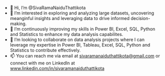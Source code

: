 - 👋 Hi, I’m @SivaRamaNaiduThattikota
- 👀 I’m interested in exploring and analyzing large datasets, uncovering meanginful insights and leveraging data to drive informed decision-making.
- 🌱 I’m continuously improving my skills in Power BI, Excel, SQL, Python and Statistics to enhance my data analysis capabilites. 
- 💞️ I’m looking to collaborate on data analysis projects where I can leverage my expertise in Power BI, Tableau, Excel, SQL, Python and Statistics to contribute effectively.
- 📫 You can reach me via email at sivaramanaiduthattikota@gmail.com or connect with me on LinkedIn at www.linkedin.com/in/sivaramanaiduthattikota
  

<!---
SivaRamaNaiduThattikota/SivaRamaNaiduThattikota is a ✨ special ✨ repository because its `README.md` (this file) appears on your GitHub profile.
You can click the Preview link to take a look at your changes.
--->
